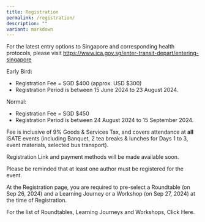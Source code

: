 ```yaml
---
title: Registration
permalink: /registration/
description: ""
variant: markdown
---
```

For the latest entry options to Singapore and corresponding health protocols, please visit <a target="_blank" href="https://www.ica.gov.sg/enter-transit-depart/entering-singapore">https://www.ica.gov.sg/enter-transit-depart/entering-singapore</a>

Early Bird:
- Registration Fee = SGD $400 (approx. USD $300)
- Registration Period is between 15 June 2024 to 23 August 2024.

Normal: 
- Registration Fee = SGD $450 
- Registration Period is between 24 August 2024 to 15 September 2024.

Fee is inclusive of 9% Goods &amp; Services Tax, and covers attendance at **all** ISATE events (including Banquet, 2 tea breaks &amp; lunches for Days 1 to 3, event materials, selected bus transport). 

Registration Link and payment methods will be made available soon.

Please be reminded that at least one author must be registered for the event.

At the Registration page, you are required to pre-select a Roundtable (on Sep 26, 2024) and a Learning Journey or a Workshop (on Sep 27, 2024) at the time of Registration.

For the list of Roundtables, Learning Journeys and Workshops, Click Here.